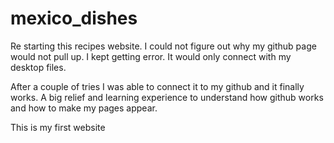 # mexico_dishes
Re starting this recipes website. I could not figure out
why my github page would not pull up. I kept getting error. It would only connect with my desktop files.

After a couple of tries I was able to connect it to my github and it finally works. A big relief and learning experience to understand how github works and how to make my pages appear. 

This is my first website 